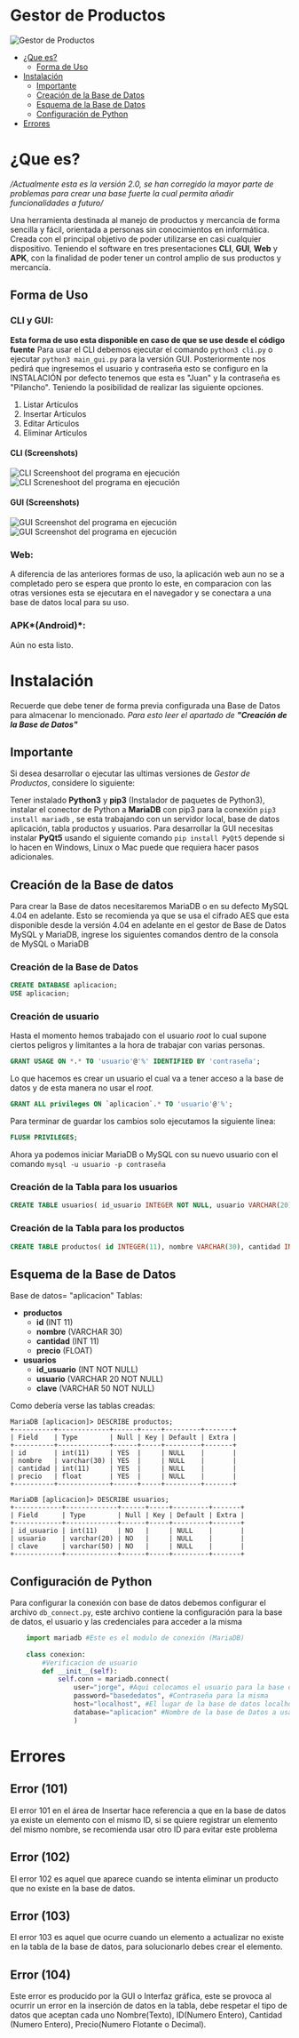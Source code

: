 ﻿# Gestor de Productos 
![Gestor de Productos](web/Images/logo.png)

 - [¿Que es?](#que-es)
	 - [Forma de Uso](#forma-de-uso)
 - [Instalación](#instalación)
	 - [Importante](#importante)
	 - [Creación de la Base de Datos](#creación-de-la-base-de-datos)
	 - [Esquema de la Base de Datos](#esquema-de-la-base-de-datos)
	 - [Configuración de Python](#configuración)
 - [Errores](#errores)

# ¿Que es?
*/Actualmente esta es la versión 2.0, se han corregido la mayor parte de problemas para crear una base fuerte la cual permita añadir funcionalidades a futuro/*

Una herramienta destinada al manejo de productos y mercancía de forma sencilla y fácil, orientada a personas sin conocimientos en informática. Creada con el principal objetivo de poder utilizarse en casi cualquier dispositivo. 
Teniendo el software en tres presentaciones **CLI**,  **GUI**, **Web** y **APK**, con la finalidad de poder tener un control amplio de sus productos y mercancía.
## Forma de Uso
### CLI y GUI:
**Esta forma de uso esta disponible en caso de que se use desde el código fuente** 
Para usar el CLI debemos ejecutar el comando ` python3 cli.py ` o ejecutar `python3 main_gui.py` para la versión GUI. Posteriormente nos pedirá que ingresemos el usuario y contraseña esto se configuro en la INSTALACIÓN por defecto tenemos que esta es "Juan" y la contraseña es "Pilancho".
Teniendo la posibilidad de realizar las siguiente opciones.

 1. Listar Artículos
 2. Insertar Artículos
 3. Editar Artículos
 4. Eliminar Artículos

#### CLI (Screenshots)
![CLI Screenshoot del programa en ejecución](web/Images/GPcli1.png)
![CLI Screneshoot del programa en ejecución](web/Images/GPcli2.png)
#### GUI (Screenshots)
![GUI Screenshot del programa en ejecución](web/Images/GPgui1.png)
![GUI Screenshot del programa en ejecución](web/Images/GPgui2.png)
### Web:
A diferencia de las anteriores  formas de uso, la aplicación web aun no se a completado pero se espera que pronto lo este, en comparacion con las otras versiones esta se ejecutara en el navegador y se conectara a una base de datos local para su uso.
### APK*(Android)*:
Aún no esta listo.
# Instalación
Recuerde que debe tener de forma previa configurada una Base de Datos para almacenar lo mencionado. *Para esto leer el apartado de **"Creación de la Base de Datos"***
## Importante
Si desea desarrollar o ejecutar las ultimas versiones de *Gestor de Productos*, considere lo siguiente:

Tener instalado **Python3** y **pip3** (Instalador de paquetes de Python3), instalar el conector de Python a **MariaDB** con pip3 para la conexión `pip3 install mariadb` , se esta trabajando con un servidor local, base de datos aplicación, tabla productos y usuarios.
Para desarrollar la GUI necesitas instalar **PyQt5** usando el siguiente comando `pip install PyQt5` depende si lo hacen en Windows, Linux o Mac puede que requiera hacer pasos adicionales.
## Creación de la Base de datos
Para crear la Base de datos necesitaremos MariaDB o en su defecto MySQL 4.04 en adelante. Esto se recomienda ya que se usa el cifrado AES que esta disponible desde la versión 4.04 en adelante en el gestor de Base de Datos MySQL y MariaDB, ingrese los siguientes comandos dentro de la consola de MySQL o MariaDB

### Creación de la Base de Datos
```sql
CREATE DATABASE aplicacion;
USE aplicacion;
```
### Creación de usuario
Hasta el momento hemos trabajado con el usuario *root* lo cual supone ciertos peligros y limitantes a la hora de trabajar con varias personas.
```sql
GRANT USAGE ON *.* TO 'usuario'@'%' IDENTIFIED BY 'contraseña';
```
Lo que hacemos es crear un usuario el cual va a tener acceso a la base de datos y de esta manera no usar el *root*.
```sql
GRANT ALL privileges ON `aplicacion`.* TO 'usuario'@'%';
```
Para terminar de guardar los cambios solo ejecutamos la siguiente linea:
```sql
FLUSH PRIVILEGES;
```
Ahora ya podemos iniciar MariaDB o MySQL con su nuevo usuario con el comando `mysql -u usuario -p contraseña`
### Creación de la Tabla para los usuarios
```sql
CREATE TABLE usuarios( id_usuario INTEGER NOT NULL, usuario VARCHAR(20) NOT NULL, clave VARCHAR(50) NOT NULL ) ENGINE= 'InnoDB' DEFAULT CHAR SET= latin1;
```

### Creación de la Tabla para los productos
```sql
CREATE TABLE productos( id INTEGER(11), nombre VARCHAR(30), cantidad INTEGER(11), precio FLOAT);
```
## Esquema de la Base de Datos
Base de datos= "aplicacion"
Tablas:

 - **productos**
     - **id** (INT 11)
     -  **nombre** (VARCHAR 30)
     - **cantidad** (INT 11)
     - **precio** (FLOAT)
  - **usuarios**
       - **id_usuario** (INT NOT NULL) 
       - **usuario** (VARCHAR 20 NOT NULL) 
       - **clave** (VARCHAR 50 NOT NULL)

Como debería verse las tablas creadas:
```
MariaDB [aplicacion]> DESCRIBE productos;
+----------+-------------+------+-----+---------+-------+
| Field    | Type        | Null | Key | Default | Extra |
+----------+-------------+------+-----+---------+-------+
| id       | int(11)     | YES  |     | NULL    |       |
| nombre   | varchar(30) | YES  |     | NULL    |       |
| cantidad | int(11)     | YES  |     | NULL    |       |
| precio   | float       | YES  |     | NULL    |       |
+----------+-------------+------+-----+---------+-------+

MariaDB [aplicacion]> DESCRIBE usuarios;
+------------+-------------+------+-----+---------+-------+
| Field      | Type        | Null | Key | Default | Extra |
+------------+-------------+------+-----+---------+-------+
| id_usuario | int(11)     | NO   |     | NULL    |       |
| usuario    | varchar(20) | NO   |     | NULL    |       |
| clave      | varchar(50) | NO   |     | NULL    |       |
+------------+-------------+------+-----+---------+-------+
```
## Configuración de Python
Para configurar la conexión con base de datos debemos configurar el archivo `db_connect.py`, este archivo contiene la configuración para la base de datos, el usuario y las credenciales para acceder a la misma

```python
    import mariadb #Este es el modulo de conexión (MariaDB)
    
    class conexion:
        #Verificacion de usuario
        def __init__(self):
            self.conn = mariadb.connect(
                user="jorge", #Aqui colocamos el usuario para la base de datos
                password="basededatos", #Contraseña para la misma
                host="localhost", #El lugar de la base de datos localhost=127.0.0.1 o alguna otra.
                database="aplicacion" #Nombre de la base de Datos a usar.
                )
```
# Errores

## Error (101)
El error 101 en el área de Insertar hace referencia a que en la base de datos ya existe un elemento con el mismo ID, si se quiere registrar un elemento del mismo nombre, se recomienda usar otro ID para evitar este problema
## Error (102)
El error 102 es aquel que aparece cuando se intenta eliminar un producto que no existe en la base de datos.

## Error (103)
El error 103 es aquel que ocurre cuando un elemento a actualizar no existe en la tabla de la base de datos, para solucionarlo debes crear el elemento.

## Error (104)
Este error es producido por la GUI o Interfaz gráfica, este se provoca al ocurrir un error en la inserción de datos en la tabla, debe respetar el tipo de datos que aceptan cada uno Nombre(Texto), ID(Numero Entero), Cantidad (Numero Entero), Precio(Numero Flotante o Decimal).
